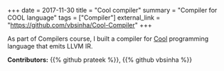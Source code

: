 +++
date = 2017-11-30
title = "Cool compiler"
summary = "Compiler for COOL language"
tags = ["Compiler"]
external_link = "https://github.com/vbsinha/Cool-Compiler"
+++

As part of Compilers course, I built a compiler for
[Cool](https://en.wikipedia.org/wiki/Cool_%28programming_language%29)
programming language that emits LLVM IR.

**Contributors:**
{{% github prateek %}},
{{% github vbsinha %}}
